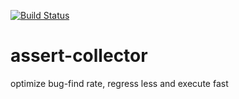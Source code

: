 [![Build Status](https://travis-ci.org/gkushang/assert-collector.svg?branch=master)](https://travis-ci.org/gkushang/assert-collector)


# assert-collector
optimize bug-find rate, regress less and execute fast
